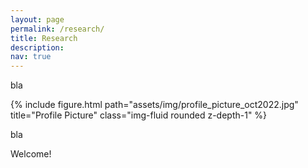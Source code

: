 ```yaml
---
layout: page
permalink: /research/
title: Research
description: 
nav: true
---
```


<div class="row justify-content-sm-center">
    <div class="col-sm-4 mt-3 mt-md-0">
        <p>bla</p>
        {% include figure.html path="assets/img/profile_picture_oct2022.jpg" title="Profile Picture" class="img-fluid rounded z-depth-1" %}
    </div>
    <div class="col-sm-8 mt-3 mt-md-0">
        <p>bla</p>
        <p>Welcome!</p>
    </div>
</div>